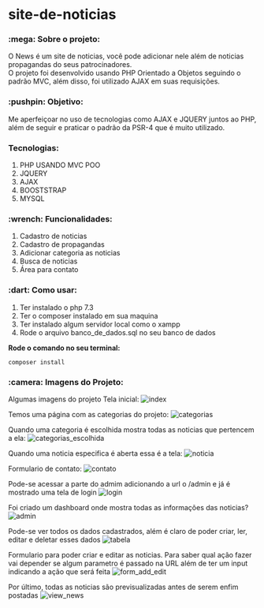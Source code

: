# site-de-noticias

<h3>:mega: Sobre o projeto: </h3>
O News é um site de noticias, você pode adicionar nele além de noticias propagandas do seus patrocinadores. <br/>
O projeto foi desenvolvido usando PHP Orientado a Objetos seguindo o padrão MVC, além disso, foi utilizado AJAX em suas requisições.

<h3>:pushpin: Objetivo: </h3>
Me aperfeiçoar no uso de tecnologias como AJAX e JQUERY juntos ao PHP, além de seguir e praticar o padrão da PSR-4 que é muito utilizado.

<h3>Tecnologias:</h3>
<ol>
  <li>PHP USANDO MVC POO</li>
  <li>JQUERY</li>
  <li>AJAX</li>
  <li>BOOSTSTRAP</li>
  <li>MYSQL</li>
</ol>

<h3>:wrench: Funcionalidades: </h3>
<ol>
  <li>Cadastro de noticias </li>
  <li>Cadastro de propagandas</li>
  <li>Adicionar categoria as noticias</li>
  <li>Busca de noticias</li>
  <li>Área para contato</li>
</ol>

<h3>:dart: Como usar:</h3>
<ol>
  <li>Ter instalado o php 7.3</li>
  <li>Ter o composer instalado em sua maquina</li>
  <li>Ter instalado algum servidor local como o xampp</li>
  <li>Rode o arquivo banco_de_dados.sql no seu banco de dados</li>
</ol>
<b>Rode o comando no seu terminal:</b>

<br/>

```
composer install
```

<h3>:camera: Imagens do Projeto:</h3>

Algumas imagens do projeto
Tela inicial:
![index](https://user-images.githubusercontent.com/65027607/197532650-9f88835a-42cd-456a-ac1b-1b33ec30bc95.PNG)

Temos uma página com as categorias do projeto:
![categorias](https://user-images.githubusercontent.com/65027607/197532806-c18b3cfe-46d8-4c18-9a97-3daa5c5493b1.png)

Quando uma categoria é escolhida mostra todas as noticias que pertencem a ela:
![categorias_escolhida](https://user-images.githubusercontent.com/65027607/197532905-5c139dbf-293c-4c4a-9b00-4882beebcda3.png)

Quando uma noticia especifica é aberta essa é a tela:
![noticia](https://user-images.githubusercontent.com/65027607/197532988-41aa37a0-0629-4c77-b37a-3dcaa4671700.png)

Formulario de contato:
![contato](https://user-images.githubusercontent.com/65027607/197533177-fee7270b-e938-4464-8ad7-eccf9008df96.png)

Pode-se acessar a parte do admim adicionando a url o /admin e já é mostrado uma tela de login
![login](https://user-images.githubusercontent.com/65027607/199551501-b0a194ad-8bf2-441b-ad3b-519acbdce384.PNG)

Foi criado um dashboard onde mostra todas as informações das noticias?
![admin](https://user-images.githubusercontent.com/65027607/199551041-a84733fa-1cc9-4661-9101-d97d7ddd4e5b.PNG)

Pode-se ver todos os dados cadastrados, além é claro de poder criar, ler, editar e deletar esses dados
![tabela](https://user-images.githubusercontent.com/65027607/199551273-dd511602-b909-4bac-9a4c-22b2db840981.PNG)

Formulario para poder criar e editar as noticias. Para saber qual ação fazer vai depender se algum parametro é passado
na URL além de ter um input indicando a ação que será feita
![form_add_edit](https://user-images.githubusercontent.com/65027607/199551637-b0557a0d-2c61-43ac-9195-252d153d4afd.PNG)

Por último, todas as noticias são previsualizadas antes de serem enfim postadas
![view_news](https://user-images.githubusercontent.com/65027607/199552027-0ed5091d-bc47-4f10-bbfa-242598707b3f.PNG)
